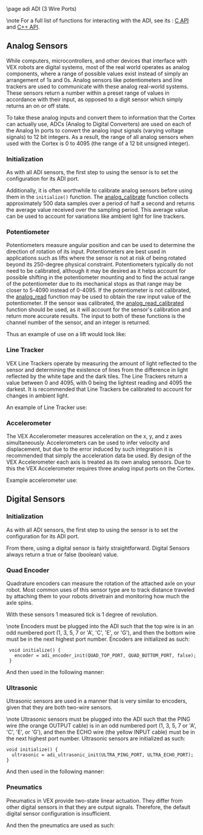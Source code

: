 \page adi ADI (3 Wire Ports)

\note 
For a full list of functions for interacting with the ADI, see its
: [C API](../../api/c/adi.html) and [C++ API](../../api/cpp/adi.html).

## Analog Sensors

While computers, microcontrollers, and other devices that interface with
VEX robots are digital systems, most of the real world operates as
analog components, where a range of possible values exist instead of
simply an arrangement of 1s and 0s. Analog sensors like potentiometers
and line trackers are used to communicate with these analog real-world
systems. These sensors return a number within a preset range of values
in accordance with their input, as opposed to a digit sensor which
simply returns an on or off state.

To take these analog inputs and convert them to information that the
Cortex can actually use, ADCs (Analog to Digital Converters) are used on
each of the Analog In ports to convert the analog input signals (varying
voltage signals) to 12 bit integers. As a result, the range of all
analog sensors when used with the Cortex is 0 to 4095 (the range of a 12
bit unsigned integer).

### Initialization

As with all ADI sensors, the first step to using the sensor is to set
the configuration for its ADI port.

Additionally, it is often worthwhile to calibrate analog sensors before
using them in the `initialize()` function. The
[analog_calibrate](../../api/c/adi.html#adi-analog-calibrate) function
collects approximately 500 data samples over a period of half a second
and returns the average value received over the sampling period. This
average value can be used to account for variations like ambient light
for line trackers.

### Potentiometer

Potentiometers measure angular position and can be used to determine the
direction of rotation of its input. Potentiometers are best used in
applications such as lifts where the sensor is not at risk of being
rotated beyond its 250-degree physical constraint. Potentiometers
typically do not need to be calibrated, although it may be desired as it
helps account for possible shifting in the potentiometer mounting and to
find the actual range of the potentiometer due to its mechanical stops
as that range may be closer to 5-4090 instead of 0-4095. If the
potentiometer is not calibrated, the
[analog_read](../../api/c/adi.html#adi-analog-read) function may be
used to obtain the raw input value of the potentiometer. If the sensor
was calibrated, the
[analog_read_calibrated](../../api/c/adi.html#adi-analog-read-calibrated)
function should be used, as it will account for the sensor's calibration
and return more accurate results. The input to both of these functions
is the channel number of the sensor, and an integer is returned.

Thus an example of use on a lift would look like:

### Line Tracker

VEX Line Trackers operate by measuring the amount of light reflected to
the sensor and determining the existence of lines from the difference in
light reflected by the white tape and the dark tiles. The Line Trackers
return a value between 0 and 4095, with 0 being the lightest reading and
4095 the darkest. It is recommended that Line Trackers be calibrated to
account for changes in ambient light.

An example of Line Tracker use:

### Accelerometer

The VEX Accelerometer measures acceleration on the x, y, and z axes
simultaneously. Accelerometers can be used to infer velocity and
displacement, but due to the error induced by such integration it is
recommended that simply the acceleration data be used. By design of the
VEX Accelerometer each axis is treated as its own analog sensors. Due to
this the VEX Accelerometer requires three analog input ports on the
Cortex.

Example accelerometer use:

## Digital Sensors

### Initialization

As with all ADI sensors, the first step to using the sensor is to set
the configuration for its ADI port.

From there, using a digital sensor is fairly straightforward. Digital
Sensors always return a true or false (boolean) value.

### Quad Encoder

Quadrature encoders can measure the rotation of the attached axle on
your robot. Most common uses of this sensor type are to track distance
traveled by attaching them to your robots drivetrain and monitoring how
much the axle spins.

With these sensors 1 measured tick is 1 degree of revolution.

\note
Encoders must be plugged into the ADI such that the top wire
is in an odd numbered port (1, 3, 5, 7 or 'A', 'C', 'E', or 'G'),
and then the bottom wire must be in the next highest port number.
Encoders are initialized as such:
```{.c}
 void initialize() {
   encoder = adi_encoder_init(QUAD_TOP_PORT, QUAD_BOTTOM_PORT, false);
 }
 ```

And then used in the following manner:

### Ultrasonic

Ultrasonic sensors are used in a manner that is very similar to
encoders, given that they are both two-wire sensors.

\note
Ultrasonic sensors must be plugged into the ADI such that the PING wire
(the orange OUTPUT cable) is in an odd numbered port (1, 3, 5, 7
or 'A', 'C', 'E', or 'G'), and then the ECHO wire (the yellow
INPUT cable) must be in the next highest port number.
Ultrasonic sensors are initialized as such:
 ```{.c}
void initialize() {
   ultrasonic = adi_ultrasonic_init(ULTRA_PING_PORT, ULTRA_ECHO_PORT);
 }
```

And then used in the following manner:

### Pneumatics

Pneumatics in VEX provide two-state linear actuation. They differ from
other digital sensors in that they are output signals. Therefore, the
default digital sensor configuration is insufficient.

And then the pneumatics are used as such:

